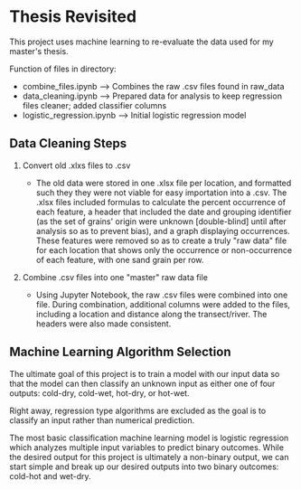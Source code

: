 # Thesis Revisited

This project uses machine learning to re-evaluate the data used for my master's thesis. 

Function of files in directory:
- combine_files.ipynb --> Combines the raw .csv files found in raw_data
- data_cleaning.ipynb --> Prepared data for analysis to keep regression files cleaner; 
	added classifier columns
- logistic_regression.ipynb --> Initial logistic regression model


## Data Cleaning Steps
1) Convert old .xlxs files to .csv
	- The old data were stored in one .xlsx file per location, and formatted such they they were not viable for easy importation into a .csv. The .xlsx files included formulas to calculate the percent occurrence of each feature, a header that included the date and grouping identifier (as the set of grains' origin were unknown [double-blind] until after analysis so as to prevent bias), and a graph displaying occurrences. These features were removed so as to create a truly "raw data" file for each location that shows only the occurrence or non-occurrence of each feature, with one sand grain per row. 

2) Combine .csv files into one "master" raw data file
	- Using Jupyter Notebook, the raw .csv files were combined into one file. During combination, additional columns were added to the files, including a location and distance along the transect/river. The headers were also made consistent. 


## Machine Learning Algorithm Selection

The ultimate goal of this project is to train a model with our input data so that the model can then classify an unknown input as either one of four outputs: cold-dry, cold-wet, hot-dry, or hot-wet. 

Right away, regression type algorithms are excluded as the goal is to classify an input rather than numerical prediction. 

The most basic classification machine learning model is logistic regression which analyzes multiple input variables to predict binary outcomes. While the desired output for this project is ultimately a non-binary output, we can start simple and break up our desired outputs into two binary outcomes: cold-hot and wet-dry. 



 